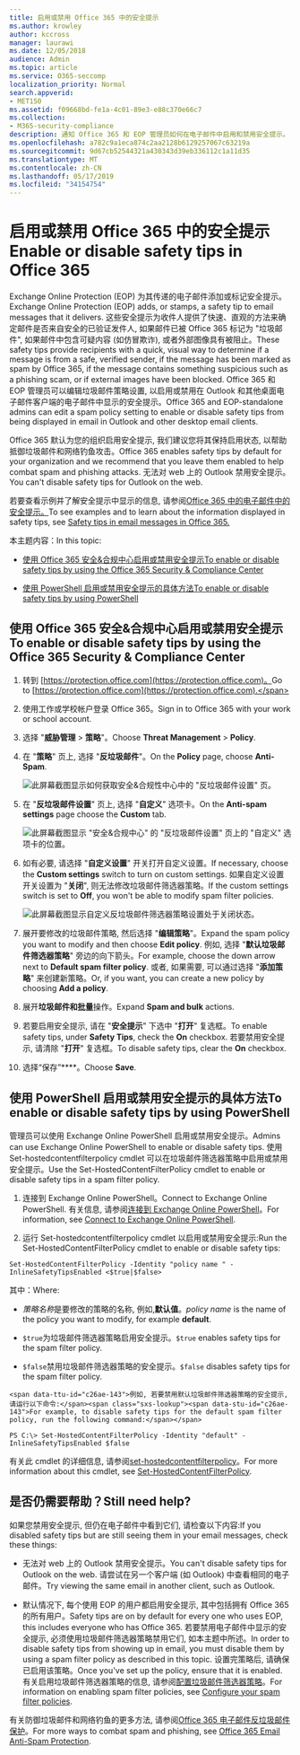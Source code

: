 ```yaml
---
title: 启用或禁用 Office 365 中的安全提示
ms.author: krowley
author: kccross
manager: laurawi
ms.date: 12/05/2018
audience: Admin
ms.topic: article
ms.service: O365-seccomp
localization_priority: Normal
search.appverid:
- MET150
ms.assetid: f09668bd-fe1a-4c01-89e3-e88c370e66c7
ms.collection:
- M365-security-compliance
description: 通知 Office 365 和 EOP 管理员如何在电子邮件中启用和禁用安全提示。
ms.openlocfilehash: a782c9a1eca874c2aa2128b6129257067c63219a
ms.sourcegitcommit: 9d67cb52544321a430343d39eb336112c1a11d35
ms.translationtype: MT
ms.contentlocale: zh-CN
ms.lasthandoff: 05/17/2019
ms.locfileid: "34154754"
---
```

# <a name="enable-or-disable-safety-tips-in-office-365"></a><span data-ttu-id="c26ae-103">启用或禁用 Office 365 中的安全提示</span><span class="sxs-lookup"><span data-stu-id="c26ae-103">Enable or disable safety tips in Office 365</span></span>

<span data-ttu-id="c26ae-104">Exchange Online Protection (EOP) 为其传递的电子邮件添加或标记安全提示。</span><span class="sxs-lookup"><span data-stu-id="c26ae-104">Exchange Online Protection (EOP) adds, or stamps, a safety tip to email messages that it delivers.</span></span> <span data-ttu-id="c26ae-105">这些安全提示为收件人提供了快速、直观的方法来确定邮件是否来自安全的已验证发件人, 如果邮件已被 Office 365 标记为 "垃圾邮件", 如果邮件中包含可疑内容 (如仿冒欺诈), 或者外部图像具有被阻止。</span><span class="sxs-lookup"><span data-stu-id="c26ae-105">These safety tips provide recipients with a quick, visual way to determine if a message is from a safe, verified sender, if the message has been marked as spam by Office 365, if the message contains something suspicious such as a phishing scam, or if external images have been blocked.</span></span> <span data-ttu-id="c26ae-106">Office 365 和 EOP 管理员可以编辑垃圾邮件策略设置, 以启用或禁用在 Outlook 和其他桌面电子邮件客户端的电子邮件中显示的安全提示。</span><span class="sxs-lookup"><span data-stu-id="c26ae-106">Office 365 and EOP-standalone admins can edit a spam policy setting to enable or disable safety tips from being displayed in email in Outlook and other desktop email clients.</span></span> 
  
<span data-ttu-id="c26ae-107">Office 365 默认为您的组织启用安全提示, 我们建议您将其保持启用状态, 以帮助抵御垃圾邮件和网络钓鱼攻击。</span><span class="sxs-lookup"><span data-stu-id="c26ae-107">Office 365 enables safety tips by default for your organization and we recommend that you leave them enabled to help combat spam and phishing attacks.</span></span> <span data-ttu-id="c26ae-108">无法对 web 上的 Outlook 禁用安全提示。</span><span class="sxs-lookup"><span data-stu-id="c26ae-108">You can't disable safety tips for Outlook on the web.</span></span>
  
<span data-ttu-id="c26ae-109">若要查看示例并了解安全提示中显示的信息, 请参阅[Office 365 中的电子邮件中的安全提示。](safety-tips-in-office-365.md)</span><span class="sxs-lookup"><span data-stu-id="c26ae-109">To see examples and to learn about the information displayed in safety tips, see [Safety tips in email messages in Office 365.](safety-tips-in-office-365.md)</span></span>
  
<span data-ttu-id="c26ae-110">本主题内容：</span><span class="sxs-lookup"><span data-stu-id="c26ae-110">In this topic:</span></span>
  
- [<span data-ttu-id="c26ae-111">使用 Office 365 安全&amp;合规中心启用或禁用安全提示</span><span class="sxs-lookup"><span data-stu-id="c26ae-111">To enable or disable safety tips by using the Office 365 Security &amp; Compliance Center</span></span>](enable-or-disable-safety-tips.md#SandCCsafetytip)
    
- [<span data-ttu-id="c26ae-112">使用 PowerShell 启用或禁用安全提示的具体方法</span><span class="sxs-lookup"><span data-stu-id="c26ae-112">To enable or disable safety tips by using PowerShell</span></span>](enable-or-disable-safety-tips.md#pshellsafetytip)
    
## <a name="to-enable-or-disable-safety-tips-by-using-the-office-365-security-amp-compliance-center"></a><span data-ttu-id="c26ae-113">使用 Office 365 安全&amp;合规中心启用或禁用安全提示</span><span class="sxs-lookup"><span data-stu-id="c26ae-113">To enable or disable safety tips by using the Office 365 Security &amp; Compliance Center</span></span>
<span data-ttu-id="c26ae-114"><a name="SandCCsafetytip"> </a></span><span class="sxs-lookup"><span data-stu-id="c26ae-114"></span></span>

1. <span data-ttu-id="c26ae-115">转到 [https://protection.office.com](https://protection.office.com)。</span><span class="sxs-lookup"><span data-stu-id="c26ae-115">Go to [https://protection.office.com](https://protection.office.com).</span></span>
    
2. <span data-ttu-id="c26ae-116">使用工作或学校帐户登录 Office 365。</span><span class="sxs-lookup"><span data-stu-id="c26ae-116">Sign in to Office 365 with your work or school account.</span></span>
    
3. <span data-ttu-id="c26ae-117">选择 "**威胁管理** \> **策略**"。</span><span class="sxs-lookup"><span data-stu-id="c26ae-117">Choose **Threat Management** \> **Policy**.</span></span> 
    
4. <span data-ttu-id="c26ae-118">在 "**策略**" 页上, 选择 "**反垃圾邮件**"。</span><span class="sxs-lookup"><span data-stu-id="c26ae-118">On the **Policy** page, choose **Anti-Spam**.</span></span>
    
    ![此屏幕截图显示如何获取安全&amp;合规性中心中的 "反垃圾邮件设置" 页。](media/b8eb2ee3-2eb1-4ea2-b138-f6d7fb2e23de.png)
  
5. <span data-ttu-id="c26ae-120">在 "**反垃圾邮件设置**" 页上, 选择 "**自定义**" 选项卡。</span><span class="sxs-lookup"><span data-stu-id="c26ae-120">On the **Anti-spam settings** page choose the **Custom** tab.</span></span> 
    
    ![此屏幕截图显示 "安全&amp;合规中心" 的 "反垃圾邮件设置" 页上的 "自定义" 选项卡的位置。](media/1d688d23-e6f3-4de5-84a7-e8ce31786193.png)
  
6. <span data-ttu-id="c26ae-122">如有必要, 请选择 "**自定义设置**" 开关打开自定义设置。</span><span class="sxs-lookup"><span data-stu-id="c26ae-122">If necessary, choose the **Custom settings** switch to turn on custom settings.</span></span> <span data-ttu-id="c26ae-123">如果自定义设置开关设置为 "**关闭**", 则无法修改垃圾邮件筛选器策略。</span><span class="sxs-lookup"><span data-stu-id="c26ae-123">If the custom settings switch is set to **Off**, you won't be able to modify spam filter policies.</span></span>
    
    ![此屏幕截图显示自定义反垃圾邮件筛选器策略设置处于关闭状态。](media/94f900ad-b556-4a31-a3ac-acfcd72e71b8.png)
  
7. <span data-ttu-id="c26ae-125">展开要修改的垃圾邮件策略, 然后选择 "**编辑策略**"。</span><span class="sxs-lookup"><span data-stu-id="c26ae-125">Expand the spam policy you want to modify and then choose **Edit policy**.</span></span> <span data-ttu-id="c26ae-126">例如, 选择 "**默认垃圾邮件筛选器策略**" 旁边的向下箭头。</span><span class="sxs-lookup"><span data-stu-id="c26ae-126">For example, choose the down arrow next to **Default spam filter policy**.</span></span> <span data-ttu-id="c26ae-127">或者, 如果需要, 可以通过选择 "**添加策略**" 来创建新策略。</span><span class="sxs-lookup"><span data-stu-id="c26ae-127">Or, if you want, you can create a new policy by choosing **Add a policy**.</span></span>
    
8. <span data-ttu-id="c26ae-128">展开**垃圾邮件和批量**操作。</span><span class="sxs-lookup"><span data-stu-id="c26ae-128">Expand **Spam and bulk** actions.</span></span> 
    
9. <span data-ttu-id="c26ae-129">若要启用安全提示, 请在 "**安全提示**" 下选中 "**打开**" 复选框。</span><span class="sxs-lookup"><span data-stu-id="c26ae-129">To enable safety tips, under **Safety Tips**, check the **On** checkbox.</span></span> <span data-ttu-id="c26ae-130">若要禁用安全提示, 请清除 "**打开**" 复选框。</span><span class="sxs-lookup"><span data-stu-id="c26ae-130">To disable safety tips, clear the **On** checkbox.</span></span> 
    
10. <span data-ttu-id="c26ae-131">选择“保存”\*\*\*\*。</span><span class="sxs-lookup"><span data-stu-id="c26ae-131">Choose **Save**.</span></span>
    
## <a name="to-enable-or-disable-safety-tips-by-using-powershell"></a><span data-ttu-id="c26ae-132">使用 PowerShell 启用或禁用安全提示的具体方法</span><span class="sxs-lookup"><span data-stu-id="c26ae-132">To enable or disable safety tips by using PowerShell</span></span>
<span data-ttu-id="c26ae-133"><a name="pshellsafetytip"> </a></span><span class="sxs-lookup"><span data-stu-id="c26ae-133"></span></span>

<span data-ttu-id="c26ae-134">管理员可以使用 Exchange Online PowerShell 启用或禁用安全提示。</span><span class="sxs-lookup"><span data-stu-id="c26ae-134">Admins can use Exchange Online PowerShell to enable or disable safety tips.</span></span> <span data-ttu-id="c26ae-135">使用 Set-hostedcontentfilterpolicy cmdlet 可以在垃圾邮件筛选器策略中启用或禁用安全提示。</span><span class="sxs-lookup"><span data-stu-id="c26ae-135">Use the Set-HostedContentFilterPolicy cmdlet to enable or disable safety tips in a spam filter policy.</span></span>
  
1. <span data-ttu-id="c26ae-136">连接到 Exchange Online PowerShell。</span><span class="sxs-lookup"><span data-stu-id="c26ae-136">Connect to Exchange Online PowerShell.</span></span> <span data-ttu-id="c26ae-137">有关信息, 请参阅[连接到 Exchange Online PowerShell](http://go.microsoft.com/fwlink/p/?LinkId=396554)。</span><span class="sxs-lookup"><span data-stu-id="c26ae-137">For information, see [Connect to Exchange Online PowerShell](http://go.microsoft.com/fwlink/p/?LinkId=396554).</span></span>
    
2. <span data-ttu-id="c26ae-138">运行 Set-hostedcontentfilterpolicy cmdlet 以启用或禁用安全提示:</span><span class="sxs-lookup"><span data-stu-id="c26ae-138">Run the Set-HostedContentFilterPolicy cmdlet to enable or disable safety tips:</span></span>
    
  ```
  Set-HostedContentFilterPolicy -Identity "policy name " -InlineSafetyTipsEnabled <$true|$false>
  ```

<span data-ttu-id="c26ae-139">其中：</span><span class="sxs-lookup"><span data-stu-id="c26ae-139">Where:</span></span>
    
  -  <span data-ttu-id="c26ae-140">*策略名称*是要修改的策略的名称, 例如,**默认值**。</span><span class="sxs-lookup"><span data-stu-id="c26ae-140">*policy name*  is the name of the policy you want to modify, for example **default**.</span></span>
    
  -  <span data-ttu-id="c26ae-141">`$true`为垃圾邮件筛选器策略启用安全提示。</span><span class="sxs-lookup"><span data-stu-id="c26ae-141">`$true` enables safety tips for the spam filter policy.</span></span> 
    
  -  <span data-ttu-id="c26ae-142">`$false`禁用垃圾邮件筛选器策略的安全提示。</span><span class="sxs-lookup"><span data-stu-id="c26ae-142">`$false` disables safety tips for the spam filter policy.</span></span> 
    
    <span data-ttu-id="c26ae-143">例如, 若要禁用默认垃圾邮件筛选器策略的安全提示, 请运行以下命令:</span><span class="sxs-lookup"><span data-stu-id="c26ae-143">For example, to disable safety tips for the default spam filter policy, run the following command:</span></span>
    
  ```
  PS C:\> Set-HostedContentFilterPolicy -Identity "default" -InlineSafetyTipsEnabled $false
  ```

<span data-ttu-id="c26ae-144">有关此 cmdlet 的详细信息, 请参阅[set-hostedcontentfilterpolicy](https://technet.microsoft.com/library/jj200781.aspx)。</span><span class="sxs-lookup"><span data-stu-id="c26ae-144">For more information about this cmdlet, see [Set-HostedContentFilterPolicy](https://technet.microsoft.com/library/jj200781.aspx).</span></span>
    
## <a name="still-need-help"></a><span data-ttu-id="c26ae-145">是否仍需要帮助？</span><span class="sxs-lookup"><span data-stu-id="c26ae-145">Still need help?</span></span>
<span data-ttu-id="c26ae-146"><a name="pshellsafetytip"> </a></span><span class="sxs-lookup"><span data-stu-id="c26ae-146"></span></span>

<span data-ttu-id="c26ae-147">如果您禁用安全提示, 但仍在电子邮件中看到它们, 请检查以下内容:</span><span class="sxs-lookup"><span data-stu-id="c26ae-147">If you disabled safety tips but are still seeing them in your email messages, check these things:</span></span>
  
- <span data-ttu-id="c26ae-148">无法对 web 上的 Outlook 禁用安全提示。</span><span class="sxs-lookup"><span data-stu-id="c26ae-148">You can't disable safety tips for Outlook on the web.</span></span> <span data-ttu-id="c26ae-149">请尝试在另一个客户端 (如 Outlook) 中查看相同的电子邮件。</span><span class="sxs-lookup"><span data-stu-id="c26ae-149">Try viewing the same email in another client, such as Outlook.</span></span>
    
- <span data-ttu-id="c26ae-150">默认情况下, 每个使用 EOP 的用户都启用安全提示, 其中包括拥有 Office 365 的所有用户。</span><span class="sxs-lookup"><span data-stu-id="c26ae-150">Safety tips are on by default for every one who uses EOP, this includes everyone who has Office 365.</span></span> <span data-ttu-id="c26ae-151">若要禁用电子邮件中显示的安全提示, 必须使用垃圾邮件筛选器策略禁用它们, 如本主题中所述。</span><span class="sxs-lookup"><span data-stu-id="c26ae-151">In order to disable safety tips from showing up in email, you must disable them by using a spam filter policy as described in this topic.</span></span> <span data-ttu-id="c26ae-152">设置完策略后, 请确保已启用该策略。</span><span class="sxs-lookup"><span data-stu-id="c26ae-152">Once you've set up the policy, ensure that it is enabled.</span></span> <span data-ttu-id="c26ae-153">有关启用垃圾邮件筛选器策略的信息, 请参阅[配置垃圾邮件筛选器策略](https://technet.microsoft.com/library/jj200684.aspx)。</span><span class="sxs-lookup"><span data-stu-id="c26ae-153">For information on enabling spam filter policies, see [Configure your spam filter policies](https://technet.microsoft.com/library/jj200684.aspx).</span></span>
    
<span data-ttu-id="c26ae-154">有关防御垃圾邮件和网络钓鱼的更多方法, 请参阅[Office 365 电子邮件反垃圾邮件保护](anti-spam-protection.md)。</span><span class="sxs-lookup"><span data-stu-id="c26ae-154">For more ways to combat spam and phishing, see [Office 365 Email Anti-Spam Protection](anti-spam-protection.md).</span></span>
  


